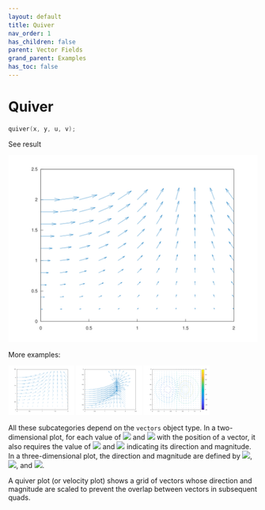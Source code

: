 ```yaml
---
layout: default
title: Quiver
nav_order: 1
has_children: false
parent: Vector Fields
grand_parent: Examples
has_toc: false
---
```

# Quiver

```cpp
quiver(x, y, u, v);
```


See result

[![example_quiver_1](../vector_fields/quiver/quiver_1.svg)](https://github.com/alandefreitas/matplotplusplus/blob/master/examples/vector_fields/quiver/quiver_1.cpp)

More examples:
    
[![example_quiver_2](../vector_fields/quiver/quiver_2_thumb.png)](https://github.com/alandefreitas/matplotplusplus/blob/master/examples/vector_fields/quiver/quiver_2.cpp)  [![example_quiver_3](../vector_fields/quiver/quiver_3_thumb.png)](https://github.com/alandefreitas/matplotplusplus/blob/master/examples/vector_fields/quiver/quiver_3.cpp)  [![example_quiver_4](../vector_fields/quiver/quiver_4_thumb.png)](https://github.com/alandefreitas/matplotplusplus/blob/master/examples/vector_fields/quiver/quiver_4.cpp)


All these subcategories depend on the `vectors` object type. In a two-dimensional plot, for each value of <img src="https://render.githubusercontent.com/render/math?math=x"> and <img src="https://render.githubusercontent.com/render/math?math=y"> with the position of a vector, it also requires the value of <img src="https://render.githubusercontent.com/render/math?math=u"> and <img src="https://render.githubusercontent.com/render/math?math=v"> indicating its direction and magnitude. In a three-dimensional plot, the direction and magnitude are defined by <img src="https://render.githubusercontent.com/render/math?math=u">, <img src="https://render.githubusercontent.com/render/math?math=v">, and <img src="https://render.githubusercontent.com/render/math?math=w">.


A quiver plot (or velocity plot) shows a grid of vectors whose direction and magnitude are scaled to prevent the overlap between vectors in subsequent quads. 




<!-- Generated with mdsplit: https://github.com/alandefreitas/mdsplit -->
